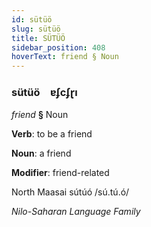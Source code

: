 ```yaml
---
id: sütüö
slug: sütüö
title: SÜTÜÖ
sidebar_position: 408
hoverText: friend § Noun
---
```


### sütüö&emsp;<span kind="abugida">ɐʄcʄɽı</span>

*friend* **§** Noun

**Verb**: to be a friend

**Noun**: a friend

**Modifier**: friend-related

North Maasai sútúó /sú.tú.ó/

*Nilo-Saharan Language Family*